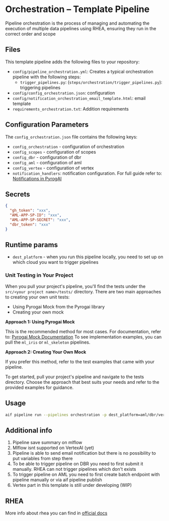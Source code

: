 # Orchestration – Template Pipeline

Pipeline orchestration is the process of managing and automating the execution of multiple data pipelines using RHEA, ensuring they run in the correct order and scope

## Files

This template pipeline adds the following files to your repository:

- `config/pipeline_orchestration.yml`: Creates a typical orchestration pipeline with the following steps:
  - `trigger_pipelines.py`: (`steps/orchestration/trigger_pipelines.py`): triggering pipelines
- `config/config_orchestration.json`: configuration
- `config/notification_orchestration_email_template.html`: email template
- `requirements_orchestration.txt`: Addition requirements


## Configuration Parameters

The `config_orchestration.json` file contains the following keys:

- `config_orchestration` - configuration of orchestration
- `config_scopes` - configuration of scopes
- `config_dbr` - configuration of dbr
- `config_aml` - configuration of aml
- `config_vertex` - configuration of vertex
- `notification_handlers`: notification configuration. For full guide refer to: [Notifications in PyrogAI](https://developerportal.pg.com/docs/default/component/pyrogai/notifications/#email-notification)

## Secrets

```json
{
  "gh_token": "xxx",
  "AML-APP-SP-ID": "xxx",
  "AML-APP-SP-SECRET": "xxx",
  "dbr_token": "xxx"
}
```

## Runtime params

- `dest_platform` - when you run this pipeline locally, you need to set up on which cloud you want to trigger pipelines

### Unit Testing in Your Project
When you pull your project's pipeline, you'll find the tests under the `src/<your project name>/tests/` directory. There are two main approaches to creating your own unit tests:
- Using Pyrogai Mock from the Pyrogai library
- Creating your own mock

**Approach 1: Using Pyrogai Mock**

This is the recommended method for most cases.
For documentation, refer to: [Pyrogai Mock Documentation](https://developerportal.pg.com/docs/default/Component/PyrogAI/test_mock_step/)
To see implementation examples, you can pull the `ml_iris` or `ml_skeleton` pipelines.

**Approach 2: Creating Your Own Mock**

If you prefer this method, refer to the test examples that came with your pipeline.

To get started, pull your project's pipeline and navigate to the tests directory. Choose the approach that best suits your needs and refer to the provided examples for guidance.

## Usage

```bash
aif pipeline run --pipelines orchestration -p dest_platform=aml/dbr/vertex
```

## Additional info
1. Pipeline save summary on mlflow
2. Mlflow isnt supported on VertexAI (yet)
3. Pipeline is able to send email notification but there is no possibility to put variables from step there
4. To be able to trigger pipeline on DBR you need to first submit it manually. RHEA can not trigger pipelines which don't exists
5. To trigger pipeline on AML you need to first create batch endpoint with pipeline manually or via aif pipeline publish
6. Vertex part in this template is still under developing (WIP)

## RHEA
More info about rhea you can find in [official docs](https://developerportal.pg.com/docs/default/Component/PyrogAI/aif.rhea/)
